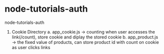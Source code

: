 # node-tutorials-auth
node-tutorials-auth

1. Cookie Directory
    a. app_cookie.js -> counting when user accesses the link(/count), store cookie and diplay the stored cookie
    b. app_product.js -> the fixed value of products, can store product id with count on cookie as user clicks links